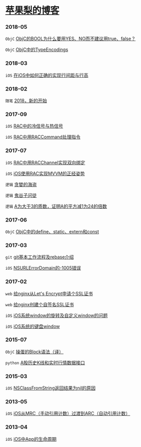 # [苹果梨的博客](http://blog.harrisonxi.com)

### 2018-05

`ObjC` [ObjC的BOOL为什么要用YES、NO而不建议用true、false？](http://blog.harrisonxi.com/2018/05/ObjC的BOOL为什么要用YES、NO而不建议用true、false？.html)

`ObjC` [ObjC中的TypeEncodings](http://blog.harrisonxi.com/2018/05/ObjC中的TypeEncodings.html)

### 2018-03

`iOS` [在iOS中如何正确的实现行间距与行高](http://blog.harrisonxi.com/2018/03/在iOS中如何正确的实现行间距与行高.html)

### 2018-02

`随笔` [2018，新的开始](http://blog.harrisonxi.com/2018/02/2018，新的开始.html)

### 2017-09

`iOS` [RAC中的冷信号与热信号](http://blog.harrisonxi.com/2017/09/RAC中的冷信号与热信号.html)

`iOS` [RAC中用RACCommand处理指令](http://blog.harrisonxi.com/2017/09/RAC中用RACCommand处理指令.html)

### 2017-07

`iOS` [RAC中用RACChannel实现双向绑定](http://blog.harrisonxi.com/2017/07/RAC中用RACChannel实现双向绑定.html)

`iOS` [iOS使用RAC实现MVVM的正经姿势](http://blog.harrisonxi.com/2017/07/iOS使用RAC实现MVVM的正经姿势.html)

`逻辑` [贪婪的海盗](http://blog.harrisonxi.com/2017/07/贪婪的海盗.html)

`逻辑` [鬼谷子问徒](http://blog.harrisonxi.com/2017/07/鬼谷子问徒.html)

`逻辑` [A为大于3的质数，证明A的平方减1为24的倍数](http://blog.harrisonxi.com/2017/07/A为大于3的质数，证明A的平方减1为24的倍数.html)

### 2017-06

`ObjC` [ObjC中的define、static、extern和const](http://blog.harrisonxi.com/2017/06/ObjC中的define、static、extern和const.html)

### 2017-03

`git` [git基本工作流程及rebase介绍](http://blog.harrisonxi.com/2017/03/git基本工作流程及rebase介绍.html)

`iOS` [NSURLErrorDomain的-1005错误](http://blog.harrisonxi.com/2017/03/NSURLErrorDomain的-1005错误.html)

### 2017-02

`web` [给nginx从Let's Encrypt申请个SSL证书](http://blog.harrisonxi.com/2017/02/给nginx从Let's%20Encrypt申请个SSL证书.html)

`web` [给nginx创建个自签名SSL证书](http://blog.harrisonxi.com/2017/02/给nginx创建个自签名SSL证书.html)

`iOS` [iOS系统window的旋转及自定义window的问题](http://blog.harrisonxi.com/2017/02/iOS系统window的旋转及自定义window的问题.html)

`iOS` [iOS系统的键盘window](http://blog.harrisonxi.com/2017/02/iOS系统的键盘window.html)

### 2015-07

`ObjC` [操蛋的Block语法（译）](http://blog.harrisonxi.com/2015/07/操蛋的Block语法（译）.html)

`python` [A股历史K线和实时行情数据接口](http://blog.harrisonxi.com/2015/07/A股历史K线和实时行情数据接口.html)

### 2015-03

`iOS` [NSClassFromString返回结果为nil的原因](http://blog.harrisonxi.com/2015/03/NSClassFromString返回结果为nil的原因.html)

### 2013-05

`iOS` [iOS从MRC（手动引用计数）过渡到ARC（自动引用计数）](http://blog.harrisonxi.com/2013/05/iOS从MRC（手动引用计数）过渡到ARC（自动引用计数）.html)

### 2013-04

`iOS` [iOS中App的生命周期](http://blog.harrisonxi.com/2013/04/iOS中App的生命周期.html)

